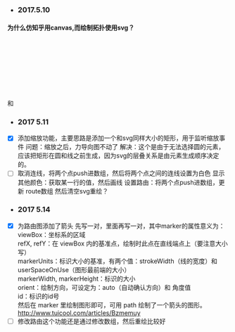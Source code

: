 - ### 2017.5.10
#### 为什么仿知乎用canvas,而绘制拓扑使用svg？
<canvas>和<svg>都是HTML5推荐使用的图形技术，Canvas基于像素，提供2D绘制函数，是一种HTML元素类型，依赖于HTML，只能通过脚本绘制图形；SVG为矢量，提供一系列图形元素（Rect, Path, Circle, Line…），还有完整的动画，事件机制，本身就能独立使用，也可以嵌入到HTML中
Canvas提供的功能更原始，适合像素处理，动态渲染和大数据量绘制，SVG更适合用来做动态交互，而且SVG绘图很容易编辑，只需要增加或移除相应的元素就可以了。
由于后续需要添加设置路由等功能，所以采用了基于svg的数据可视化库，d3.js

- ### 2017 5.11
- [x] 添加缩放功能，主要思路是添加一个和svg同样大小的矩形，用于监听缩放事件
问题：缩放之后，力导向图不动了
解决：这个是由于无法选择圆的元素，应该把矩形在圆和线之前生成，因为svg的层叠关系是由元素生成顺序决定的。
- [ ] 取消连线，将两个点push进数组，然后将两个点之间的连线设置为白色
显示其他颜色：获取某一行的值，然后画线
设置路由：将两个点push进数组，更新 route数组
然后清空svg重绘？

- ### 2017 5.14
- [x] 为路由图添加了箭头
先写一对<defs>，里面再写一对<marker>，其中marker的属性意义为：
viewBox：坐标系的区域  
refX, refY：在 viewBox 内的基准点，绘制时此点在直线端点上（要注意大小写）  
markerUnits：标识大小的基准，有两个值：strokeWidth（线的宽度）和userSpaceOnUse（图形最前端的大小）  
markerWidth, markerHeight：标识的大小  
orient：绘制方向，可设定为：auto（自动确认方向）和 角度值  
id：标识的id号  
然后在 marker 里绘制图形即可，可用 path 绘制了一个箭头的图形。
http://www.tuicool.com/articles/Bzmemuy  
- [ ] 修改路由这个功能还是通过修改数组，然后重绘比较好
